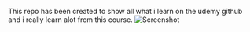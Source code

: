 This repo has been created to show all what i learn on the udemy github and i really learn alot from this course.
![Screenshot](screenshot/screenshot.png)
